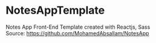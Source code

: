 # NotesAppTemplate
Notes App Front-End Template created with Reactjs, Sass
<br/>
Source: https://github.com/MohamedAbsallam/NotesApp
